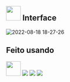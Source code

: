 ## <img src='https://user-images.githubusercontent.com/78568759/185500398-d85f00a2-8503-4dec-84bf-a9b057f5c863.png' width='40px'> Interface 
![2022-08-18 18-27-26](https://user-images.githubusercontent.com/78568759/185499327-69e14779-62de-4e40-a8a0-d77e98dbba21.gif)
## Feito usando
<img src="https://user-images.githubusercontent.com/78568759/185503696-c3846724-bc4f-469a-bcf8-50311a1e5883.png" width='40px'>
<img src="https://user-images.githubusercontent.com/78568759/185503712-390391da-5a1f-4ca0-a402-1d00c2eed448.png">
<img src="https://user-images.githubusercontent.com/78568759/185503721-2a7a52ce-2f00-4e02-9eda-5ea03f1626a8.png">
<img src="https://user-images.githubusercontent.com/78568759/185503731-877f220d-91b2-4403-94d8-9257e9558633.png">


